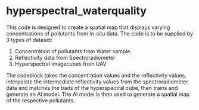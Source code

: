 # hyperspectral_waterquality
This code is designed to create a spatial map that displays varying concentrations of pollutants from in-situ data. The code is to be supplied by 3 types of dataset:
1. Concentration of pollutants from Water sample
2. Reflectivity data from Spectroradiometer
3. Hyperspectral imagecubes from UAV

The codeblock takes the concentration values and the reflectivity values, interpolate the intermediate reflectivity values from the spectroradiometer data and matches the bads of the hyperspectral cube, then trains and generate an AI model. The AI model is then used to generate a spatial map of the respective pollutants. 
